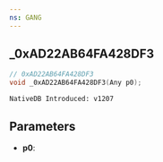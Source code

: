 ```yaml
---
ns: GANG
---
```

## _0xAD22AB64FA428DF3

```c
// 0xAD22AB64FA428DF3
void _0xAD22AB64FA428DF3(Any p0);
```

```
NativeDB Introduced: v1207
```

## Parameters
* **p0**:
